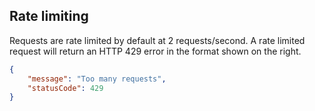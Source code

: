 ## Rate limiting

Requests are rate limited by default at 2 requests/second. A rate limited request will return an HTTP 429 error in the format shown on the right.

```json
{
	"message": "Too many requests",
	"statusCode": 429
}
```